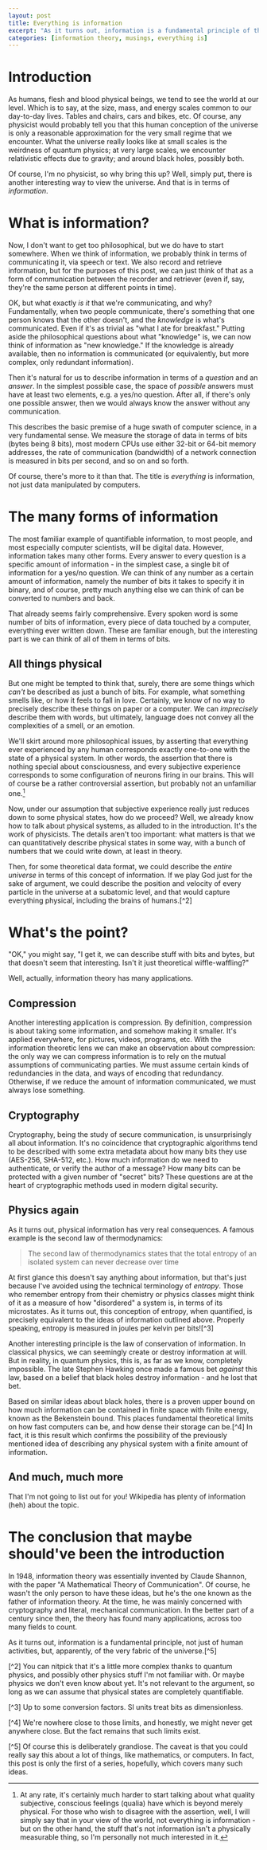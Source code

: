 ```yaml
---
layout: post
title: Everything is information
excerpt: "As it turns out, information is a fundamental principle of the universe."
categories: [information theory, musings, everything is]
---
```


# Introduction

As humans, flesh and blood physical beings, we tend to see the world at our
level. Which is to say, at the size, mass, and energy scales common to our
day-to-day lives. Tables and chairs, cars and bikes, etc. Of course, any
physicist would probably tell you that this human conception of the universe is
only a reasonable approximation for the very small regime that we encounter.
What the universe really looks like at small scales is the weirdness of quantum
physics; at very large scales, we encounter relativistic effects due to gravity;
and around black holes, possibly both.

Of course, I'm no physicist, so why bring this up? Well, simply put, there is
another interesting way to view the universe. And that is in terms of
*information*.

# What is information?

Now, I don't want to get too philosophical, but we do have to start somewhere.
When we think of information, we probably think in terms of communicating it,
via speech or text. We also record and retrieve information, but for the
purposes of this post, we can just think of that as a form of communication
between the recorder and retriever (even if, say, they're the same person at
different points in time).

OK, but what exactly *is it* that we're communicating, and why? Fundamentally,
when two people communicate, there's something that one person knows that the
other doesn't, and the *knowledge* is what's communicated. Even if it's as
trivial as "what I ate for breakfast." Putting aside the philosophical questions
about what "knowledge" is, we can now think of information as "new knowledge."
If the knowledge is already available, then no information is communicated (or
equivalently, but more complex, only redundant information).

Then it's natural for us to describe information in terms of a *question* and an
*answer*. In the simplest possible case, the space of *possible* answers must
have at least two elements, e.g. a yes/no question. After all, if there's only
one possible answer, then we would always know the answer without any
communication.

This describes the basic premise of a huge swath of computer science, in a very
fundamental sense. We measure the storage of data in terms of bits (bytes being
8 bits), most modern CPUs use either 32-bit or 64-bit memory addresses, the rate
of communication (bandwidth) of a network connection is measured in bits per
second, and so on and so forth.

Of course, there's more to it than that. The title is *everything* is
information, not just data manipulated by computers.

# The many forms of information

The most familiar example of quantifiable information, to most people, and most
especially computer scientists, will be digital data. However, information takes
many other forms. Every answer to every question is a specific amount of
information - in the simplest case, a single bit of information for a yes/no
question. We can think of any number as a certain amount of information, namely
the number of bits it takes to specify it in binary, and of course, pretty much
anything else we can think of can be converted to numbers and back.

That already seems fairly comprehensive. Every spoken word is some number of
bits of information, every piece of data touched by a computer, everything ever
written down. These are familiar enough, but the interesting part is we can
think of all of them in terms of bits.

## All things physical

But one might be tempted to think that, surely, there are some things which
*can't* be described as just a bunch of bits. For example, what something smells
like, or how it feels to fall in love. Certainly, we know of no way to precisely
describe these things on paper or a computer. We can *imprecisely* describe them
with words, but ultimately, language does not convey all the complexities of a
smell, or an emotion.

We'll skirt around more philosophical issues, by asserting that everything ever
experienced by any human corresponds exactly one-to-one with the state of a
physical system. In other words, the assertion that there is nothing special
about consciousness, and every subjective experience corresponds to some
configuration of neurons firing in our brains. This will of course be a rather
controversial assertion, but probably not an unfamiliar one.[^1]

Now, under our assumption that subjective experience really just reduces down to
some physical states, how do we proceed? Well, we already know how to talk about
physical systems, as alluded to in the introduction. It's the work of
physicists. The details aren't too important: what matters is that we can
quantitatively describe physical states in some way, with a bunch of numbers
that we could write down, at least in theory.

Then, for some theoretical data format, we could describe the *entire universe*
in terms of this concept of information. If we play God just for the sake of
argument, we could describe the position and velocity of every particle in the
universe at a subatomic level, and that would capture everything physical,
including the brains of humans.[^2]

# What's the point?

"OK," you might say, "I get it, we can describe stuff with bits and bytes, but
that doesn't seem that interesting. Isn't it just theoretical wiffle-waffling?"

Well, actually, information theory has many applications.

## Compression

Another interesting application is compression. By definition, compression is
about taking some information, and somehow making it smaller. It's applied
everywhere, for pictures, videos, programs, etc. With the information theoretic
lens we can make an observation about compression: the only way we can compress
information is to rely on the mutual assumptions of communicating parties. We
must assume certain kinds of redundancies in the data, and ways of encoding that
redundancy. Otherwise, if we reduce the amount of information communicated, we
must always lose something.

## Cryptography

Cryptography, being the study of secure communication, is unsurprisingly all
about information. It's no coincidence that cryptographic algorithms tend to be
described with some extra metadata about how many bits they use (AES-256,
SHA-512, etc.). How much information do we need to authenticate, or verify the
author of a message? How many bits can be protected with a given number of
"secret" bits? These questions are at the heart of cryptographic methods used in
modern digital security.

## Physics again

As it turns out, physical information has very real consequences. A famous
example is the second law of thermodynamics:

> The second law of thermodynamics states that the total entropy of an isolated
> system can never decrease over time

At first glance this doesn't say anything about information, but that's just
because I've avoided using the technical terminology of *entropy*. Those who
remember entropy from their chemistry or physics classes might think of it as a
measure of how "disordered" a system is, in terms of its microstates. As it
turns out, this conception of entropy, when quantified, is precisely equivalent
to the ideas of information outlined above. Properly speaking, entropy is
measured in joules per kelvin per bits![^3]

Another interesting principle is the law of conservation of information. In
classical physics, we can seemingly create or destroy information at will. But
in reality, in quantum physics, this is, as far as we know, completely
impossible. The late Stephen Hawking once made a famous bet *against* this law,
based on a belief that black holes destroy information - and he lost that bet.

Based on similar ideas about black holes, there is a proven upper bound on how
much information can be contained in finite space with finite energy, known as
the Bekenstein bound. This places fundamental theoretical limits on how fast
computers can be, and how dense their storage can be.[^4] In fact, it is this
result which confirms the possibility of the previously mentioned idea of
describing any physical system with a finite amount of information.

## And much, much more

That I'm not going to list out for you! Wikipedia has plenty of information
(heh) about the topic.

# The conclusion that maybe should've been the introduction

In 1948, information theory was essentially invented by Claude Shannon, with the
paper "A Mathematical Theory of Communication". Of course, he wasn't the only
person to have these ideas, but he's the one known as the father of information
theory. At the time, he was mainly concerned with cryptography and literal,
mechanical communication. In the better part of a century since then, the theory
has found many applications, across too many fields to count.

As it turns out, information is a fundamental principle, not just of human
activities, but, apparently, of the very fabric of the universe.[^5]


[^1]: At any rate, it's certainly much harder to start talking about what
quality subjective, conscious feelings (qualia) have which is beyond merely
physical. For those who wish to disagree with the assertion, well, I will simply
say that in your view of the world, not everything is information - but on the
other hand, the stuff that's not information isn't a physically measurable
thing, so I'm personally not much interested in it.

[^2] You can nitpick that it's a little more complex thanks to quantum physics,
and possibly other physics stuff I'm not familiar with. Or maybe physics we
don't even know about yet. It's not relevant to the argument, so long as we can
assume that physical states are completely quantifiable.

[^3] Up to some conversion factors. SI units treat bits as dimensionless.

[^4] We're nowhere close to those limits, and honestly, we might never get
anywhere close. But the fact remains that such limits exist.

[^5] Of course this is deliberately grandiose. The caveat is that you could
really say this about a lot of things, like mathematics, or computers. In fact,
this post is only the first of a series, hopefully, which covers many such
ideas.
